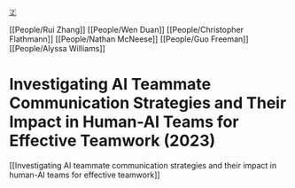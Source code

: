 [🇿](zotero://select/library/items/AYIUEVU3)

[[People/Rui Zhang]] [[People/Wen Duan]] [[People/Christopher Flathmann]] [[People/Nathan McNeese]] [[People/Guo Freeman]] [[People/Alyssa Williams]] 
# Investigating AI Teammate Communication Strategies and Their Impact in Human-AI Teams for Effective Teamwork (2023)

[[Investigating AI teammate communication strategies and their impact in human-AI teams for effective teamwork]]